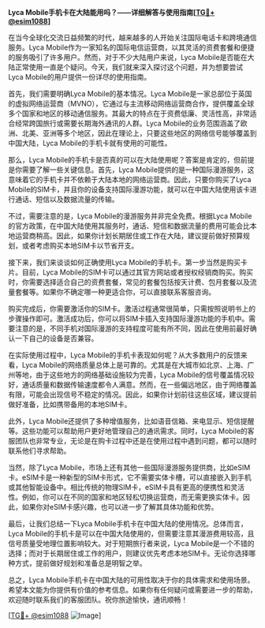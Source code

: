 **Lyca Mobile手机卡在大陆能用吗？——详细解答与使用指南[[TG💪+ @esim1088](https://t.me/s/esim1088)]**

在当今全球化交流日益频繁的时代，越来越多的人开始关注国际电话卡和跨境通信服务。Lyca Mobile作为一家知名的国际电信运营商，以其灵活的资费套餐和便捷的服务吸引了许多用户。然而，对于不少大陆用户来说，Lyca Mobile是否能在大陆正常使用一直是个疑问。今天，我们就来深入探讨这个问题，并为想要尝试Lyca Mobile的用户提供一份详尽的使用指南。

首先，我们需要明确Lyca Mobile的基本情况。Lyca Mobile是一家总部位于英国的虚拟网络运营商（MVNO），它通过与主流移动网络运营商合作，提供覆盖全球多个国家和地区的移动通信服务。其最大的特点在于资费低廉、灵活性高，非常适合经常跨国旅行或需要长期海外通讯的人群。Lyca Mobile的业务范围涵盖了欧洲、北美、亚洲等多个地区，因此在理论上，只要这些地区的网络信号能够覆盖到中国大陆，Lyca Mobile的手机卡就有使用的可能性。

那么，Lyca Mobile的手机卡是否真的可以在大陆使用呢？答案是肯定的，但前提是你需要了解一些关键信息。首先，Lyca Mobile提供的是一种国际漫游服务，这意味着它的手机卡并不依赖于大陆本地的网络运营商。因此，只要你购买了Lyca Mobile的SIM卡，并且你的设备支持国际漫游功能，就可以在中国大陆使用该卡进行通话、短信以及数据流量的传输。

不过，需要注意的是，Lyca Mobile的漫游服务并非完全免费。根据Lyca Mobile的官方政策，在中国大陆使用其服务时，通话、短信和数据流量的费用可能会比本地运营商稍高。因此，如果你计划长期居住或工作在大陆，建议提前做好预算规划，或者考虑购买本地SIM卡以节省开支。

接下来，我们来谈谈如何正确使用Lyca Mobile的手机卡。第一步当然是购买卡片。目前，Lyca Mobile的SIM卡可以通过其官方网站或者授权经销商购买。购买时，你需要选择适合自己的资费套餐，常见的套餐包括按天计费、包月套餐以及流量套餐等。如果你不确定哪一种更适合你，可以直接联系客服咨询。

购买完成后，你需要激活你的SIM卡。激活过程通常很简单，只需按照说明书上的步骤操作即可。激活成功后，你可以将SIM卡插入支持国际漫游功能的手机中。需要注意的是，不同手机对国际漫游的支持程度可能有所不同，因此在使用前最好确认一下自己的设备是否兼容。

在实际使用过程中，Lyca Mobile的手机卡表现如何呢？从大多数用户的反馈来看，Lyca Mobile的网络质量总体上是可靠的。尤其是在大城市如北京、上海、广州等地，由于这些地方的网络基础设施较为完善，Lyca Mobile的信号覆盖情况较好，通话质量和数据传输速度都令人满意。然而，在一些偏远地区，由于网络覆盖有限，可能会出现信号不稳定的情况。因此，如果你计划前往这些区域，建议提前做好准备，比如携带备用的本地SIM卡。

此外，Lyca Mobile还提供了多种增值服务，比如语音信箱、来电显示、短信提醒等。这些功能可以帮助用户更好地管理自己的通讯需求。同时，Lyca Mobile的客服团队也非常专业，无论是在购卡过程中还是在使用过程中遇到问题，都可以随时联系他们寻求帮助。

当然，除了Lyca Mobile，市场上还有其他一些国际漫游服务提供商，比如eSIM卡。eSIM卡是一种新型的SIM卡形式，它不需要实体卡槽，可以直接嵌入到手机或其他智能设备中。相比传统的物理SIM卡，eSIM卡具有更高的便携性和灵活性。例如，你可以在不同的国家和地区轻松切换运营商，而无需更换实体卡。因此，如果你对eSIM卡感兴趣，也可以进一步了解其具体功能和优势。

最后，让我们总结一下Lyca Mobile手机卡在中国大陆的使用情况。总体而言，Lyca Mobile的手机卡是可以在中国大陆使用的，但需要注意其漫游费用较高，且信号质量受地理位置影响较大。对于短期旅行者来说，Lyca Mobile是一个不错的选择；而对于长期居住或工作的用户，则建议优先考虑本地SIM卡。无论你选择哪种方式，提前做好规划和准备总是明智之举。

总之，Lyca Mobile手机卡在中国大陆的可用性取决于你的具体需求和使用场景。希望本文能为你提供有价值的参考信息。如果你有任何疑问或需要进一步的帮助，欢迎随时联系我们的客服团队。祝你旅途愉快，通讯顺畅！

[[TG💪+ @esim1088](https://t.me/s/esim1088) ![Image](https://i.postimg.cc/4NQfJmqS/Snipaste-2025-05-13-00-14-12.png)]
